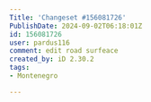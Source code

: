 ```yaml
---
Title: 'Changeset #156081726'
PublishDate: 2024-09-02T06:18:01Z
id: 156081726
user: pardus116
comment: edit road surfeace
created_by: iD 2.30.2
tags:
- Montenegro

---
```


